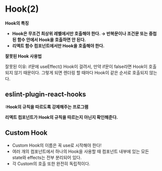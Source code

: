 # Hook(2)

**Hook의 특징**

- **Hook은 무조건 최상위 레벨에서만 호출해야 한다. → 반복문이나 조건문 또는 중첩된 함수 안에서 Hook을 호출하면 안 된다.**
- **리액트 함수 컴포넌트에서만 Hook을 호출해야 한다.**

**잘못된 Hook 사용법**


잘못된 이유: if문에 useEffect() Hook이 걸려서, 만약 if문이 false라면 Hook이 호출되지 않기 때문이다. 그렇게 되면 렌더링 할 때마다 Hook이 같은 순서로 호출되지 않는다.

## eslint-plugin-react-hooks

**:Hook의 규칙을 따르도록 강제해주는 프로그램**

**리액트 컴포넌트가 Hook의 규칙을 따르는지 아닌지 확인해준다.**

## Custom Hook

- Custom Hook의 이름은 꼭 use로 시작해야 한다!
- 여러 개의 컴포넌트에서 하나의 Hook을 사용할 때 컴포넌트 내부에 있는 모든 state와 effects는 전부 분리되어 있다.
- 각 Custom의 호출 또한 완전히 독립적이다.